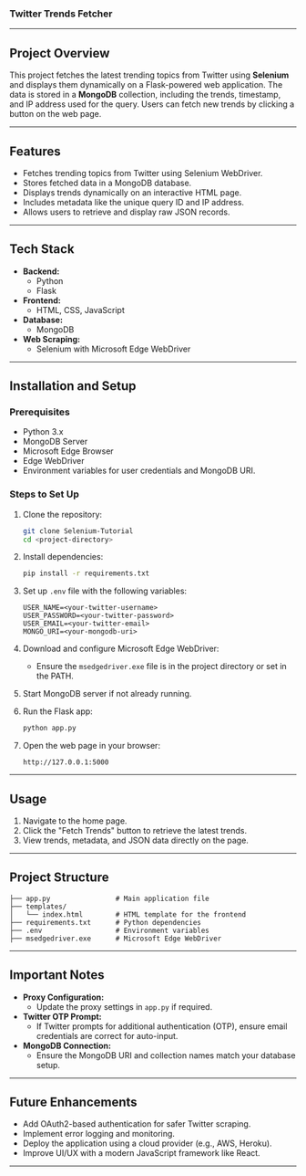 ### Twitter Trends Fetcher

---

## **Project Overview**

This project fetches the latest trending topics from Twitter using **Selenium** and displays them dynamically on a Flask-powered web application. The data is stored in a **MongoDB** collection, including the trends, timestamp, and IP address used for the query. Users can fetch new trends by clicking a button on the web page.

---

## **Features**

- Fetches trending topics from Twitter using Selenium WebDriver.
- Stores fetched data in a MongoDB database.
- Displays trends dynamically on an interactive HTML page.
- Includes metadata like the unique query ID and IP address.
- Allows users to retrieve and display raw JSON records.

---

## **Tech Stack**

- **Backend:**
  - Python
  - Flask
- **Frontend:**
  - HTML, CSS, JavaScript
- **Database:**
  - MongoDB
- **Web Scraping:**
  - Selenium with Microsoft Edge WebDriver

---

## **Installation and Setup**

### **Prerequisites**
- Python 3.x
- MongoDB Server
- Microsoft Edge Browser
- Edge WebDriver
- Environment variables for user credentials and MongoDB URI.

### **Steps to Set Up**
1. Clone the repository:
   ```bash
   git clone Selenium-Tutorial
   cd <project-directory>
   ```
2. Install dependencies:
   ```bash
   pip install -r requirements.txt
   ```
3. Set up `.env` file with the following variables:
   ```env
   USER_NAME=<your-twitter-username>
   USER_PASSWORD=<your-twitter-password>
   USER_EMAIL=<your-twitter-email>
   MONGO_URI=<your-mongodb-uri>
   ```
4. Download and configure Microsoft Edge WebDriver:
   - Ensure the `msedgedriver.exe` file is in the project directory or set in the PATH.

5. Start MongoDB server if not already running.

6. Run the Flask app:
   ```bash
   python app.py
   ```

7. Open the web page in your browser:
   ```
   http://127.0.0.1:5000
   ```

---

## **Usage**

1. Navigate to the home page.
2. Click the "Fetch Trends" button to retrieve the latest trends.
3. View trends, metadata, and JSON data directly on the page.

---

## **Project Structure**

```
├── app.py                # Main application file
├── templates/
│   └── index.html        # HTML template for the frontend
├── requirements.txt      # Python dependencies
├── .env                  # Environment variables
├── msedgedriver.exe      # Microsoft Edge WebDriver
```

---

## **Important Notes**

- **Proxy Configuration:**
  - Update the proxy settings in `app.py` if required.
- **Twitter OTP Prompt:**
  - If Twitter prompts for additional authentication (OTP), ensure email credentials are correct for auto-input.
- **MongoDB Connection:**
  - Ensure the MongoDB URI and collection names match your database setup.

---

## **Future Enhancements**

- Add OAuth2-based authentication for safer Twitter scraping.
- Implement error logging and monitoring.
- Deploy the application using a cloud provider (e.g., AWS, Heroku).
- Improve UI/UX with a modern JavaScript framework like React.

---


